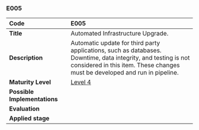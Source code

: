 ### E005

| **Code**           | **E005** |
| :--                | :--      |
| **Title**          | Automated Infrastructure Upgrade. |
| **Description**    | Automatic update for third party applications, such as databases. <br> Downtime, data integrity, and testing is not considered in this item. These changes must be developed and run in pipeline. |
| **Maturity Level** | [Level 4](/LEVELS.html#level-4) |
| **Possible Implementations** | |
| **Evaluation**     | |
| **Applied stage**  | |
